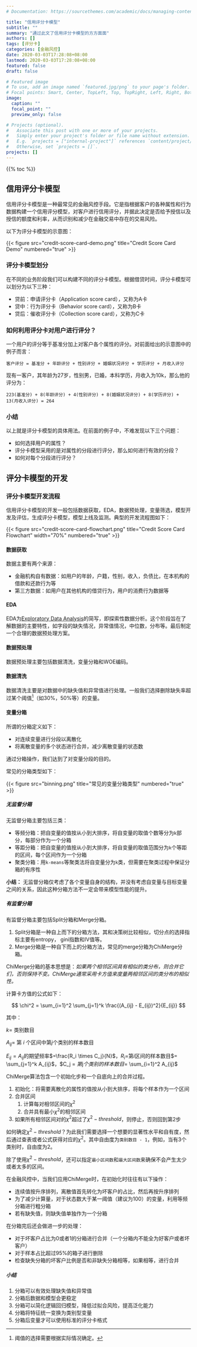 ```yaml
---
# Documentation: https://sourcethemes.com/academic/docs/managing-content/

title: "信用评分卡模型"
subtitle: ""
summary: "通过此文了信用评分卡模型的方方面面"
authors: []
tags: [评分卡]
categories: [金融风控]
date: 2020-03-03T17:28:08+08:00
lastmod: 2020-03-03T17:28:08+08:00
featured: false
draft: false

# Featured image
# To use, add an image named `featured.jpg/png` to your page's folder.
# Focal points: Smart, Center, TopLeft, Top, TopRight, Left, Right, BottomLeft, Bottom, BottomRight.
image:
  caption: ""
  focal_point: ""
  preview_only: false

# Projects (optional).
#   Associate this post with one or more of your projects.
#   Simply enter your project's folder or file name without extension.
#   E.g. `projects = ["internal-project"]` references `content/project/deep-learning/index.md`.
#   Otherwise, set `projects = []`.
projects: []
---
```

{{% toc %}}

## 信用评分卡模型

信用评分卡模型是一种最常见的金融风控手段。它是指根据客户的各种属性和行为数据构建一个信用评分模型，对客户进行信用评分，并据此决定是否给予授信以及授信的额度和利率，从而识别和减少在金融交易中存在的交易风险。

以下为评分卡模型的示意图：

{{< figure src="credit-score-card-demo.png" title="Credit Score Card Demo" numbered="true" >}}


### 评分卡模型划分

在不同的业务阶段我们可以构建不同的评分卡模型。根据借贷时间，评分卡模型可以划分为以下三种：

- 贷前：申请评分卡（Application score card），又称为A卡
- 贷中：行为评分卡（Behavior score card），又称为B卡
- 贷后：催收评分卡（Collection score card），又称为C卡

### 如何利用评分卡对用户进行评分？

一个用户的评分等于基准分加上对客户各个属性的评分。对前面给出的示意图中的例子而言：

```
客户评分 = 基准分 + 年龄评分 + 性别评分 + 婚姻状况评分 + 学历评分 + 月收入评分
```

现有一客户，其年龄为27岁，性别男，已婚，本科学历，月收入为10k，那么他的评分为：

```
223(基准分) + 8(年龄评分) + 4(性别评分) + 8(婚姻状况评分) + 8(学历评分) + 13(月收入评分) = 264
```

### 小结

以上就是评分卡模型的具体用法。在前面的例子中，不难发现以下三个问题：

- 如何选择用户的属性？
- 评分卡模型采用的是对属性的分段进行评分，那么如何进行有效的分段？
- 如何对每个分段进行评分？

## 评分卡模型的开发

### 评分卡模型开发流程

信用评分卡模型的开发一般包括数据获取，EDA，数据预处理，变量筛选，模型开发及评估，生成评分卡模型，模型上线及监测。典型的开发流程图如下：

{{< figure src="credit-score-card-flowchart.png" title="Credit Score Card Flowchart" width="70%" numbered="true" >}}

#### 数据获取

数据主要有两个来源：

- 金融机构自有数据：如用户的年龄，户籍，性别，收入，负债比，在本机构的借款和还款行为等
- 第三方数据：如用户在其他机构的借贷行为，用户的消费行为数据等

#### EDA

EDA为[Exploratory Data Analysis](https://en.wikipedia.org/wiki/Exploratory_data_analysis)的简写，即探索性数据分析。这个阶段旨在了解数据的主要特性，如字段的缺失情况，异常值情况，中位数，分布等。最后制定一个合理的数据预处理方案。

#### 数据预处理

数据预处理主要包括数据清洗，变量分箱和WOE编码。

#### 数据清洗

数据清洗主要是对数据中的缺失值和异常值进行处理。一般我们选择删除缺失率超过某个阈值[^1]（如30%，50%等）的变量。

[^1]: 阈值的选择需要根据实际情况确定。

#### 变量分箱

所谓的分箱定义如下：

- 对连续变量进行分段以离散化
- 将离散变量的多个状态进行合并，减少离散变量的状态数

通过分箱操作，我们达到了对变量分段的目的。

常见的分箱类型如下：

{{< figure src="binning.png" title="常见的变量分箱类型" numbered="true" >}}

##### 无监督分箱

无监督分箱主要包括三类：

- 等频分箱：把自变量的值按从小到大排序，将自变量的取值个数等分为`k`部分，每部分作为一个分箱
- 等距分箱：把自变量的值按从小到大排序，将自变量的取值范围分为`k`个等距的区间，每个区间作为一个分箱
- 聚类分箱：用`k-means`等聚类法将自变量分为`k`类，但需要在聚类过程中保证分箱的有序性

**小结：** 无监督分箱仅考虑了各个变量自身的结构，并没有考虑自变量与目标变量之间的关系，因此这种分箱方法不一定会带来模型性能的提升。

##### 有监督分箱

有监督分箱主要包括Split分箱和Merge分箱。

1. Split分箱是一种自上而下的分箱方法，其和决策树比较相似，切分点的选择指标主要有entropy， gini指数和IV值等。
2. Merge分箱是一种自下而上的分箱方法，常见的merge分箱为ChiMerge分箱。

ChiMerge分箱的基本思想是：*如果两个相邻区间具有相似的类分布，则合并它们，否则保持不变。ChiMerge通常采用卡方值来度量两相邻区间的类分布的相似性。*

计算卡方值的公式如下：

$$
\chi^2 = \sum_{i=1}^2 \sum_{j=1}^k \frac{(A_{ij} - E_{ij})^2}{E_{ij}}
$$

其中：

$k =$ 类别数目

$A_{ij} =$ 第 $i$ 个区间中第$j$个类别的样本数目

$E_{ij} = A_{ij}$的期望频率$=\frac{R_i \times C_j}{N}$，$R_i =$第$i$区间的样本数目$= \sum_{j=1}^k A_{ij}$，$C_j = $第$j$个类别的样本数目$= \sum_{i=1}^2 A_{ij}$

ChiMerge算法包含一个初始化步和一个自底向上的合并过程。

1. 初始化：将需要离散化的属性的值按从小到大排序，将每个样本作为一个区间
2. 合并区间
    1. 计算每对相邻区间的$\chi^2$
    2. 合并具有最小$\chi^2$的相邻区间
3. 如果所有相邻区间对的$\chi^2$超过了$\chi^2-threshold$，则停止，否则回到第2步

如何确定$\chi^2-threshold$？为此我们需要选择一个想要的显著性水平和自有度，然后通过查表或者公式获得对应的$\chi^2$。其中自由度为`类别数目 - 1`，例如，当有3个类别时，自由度为2。

除了使用$\chi^2-threshold$，还可以指定`最小区间数`和`最大区间数`来确保不会产生太少或者太多的区间。

在金融风控中，当我们应用ChiMerge时，在初始化时往往有以下操作：

- 连续值按升序排列，离散值首先转化为坏客户的占比，然后再按升序排列
- 为了减少计算量，对于状态数大于某一阈值（建议为100）的变量，利用等频分箱进行粗分箱
- 若有缺失值，则缺失值单独作为一个分箱

在分箱完后还会做进一步的处理：

- 对于坏客户占比为0或者1的分箱进行合并（一个分箱内不能全为好客户或者坏客户）
- 对于样本占比超过95%的箱子进行删除
- 检查缺失分箱的坏客户比例是否和非缺失分箱相等，如果相等，进行合并

##### 小结

1. 分箱可以有效处理缺失值和异常值
2. 分箱后数据和模型会更稳定
3. 分箱可以简化逻辑回归模型，降低过拟合风险，提高泛化能力
4. 分箱将特征统一变换为类别型变量
5. 分箱后变量才可以使用标准的评分卡格式